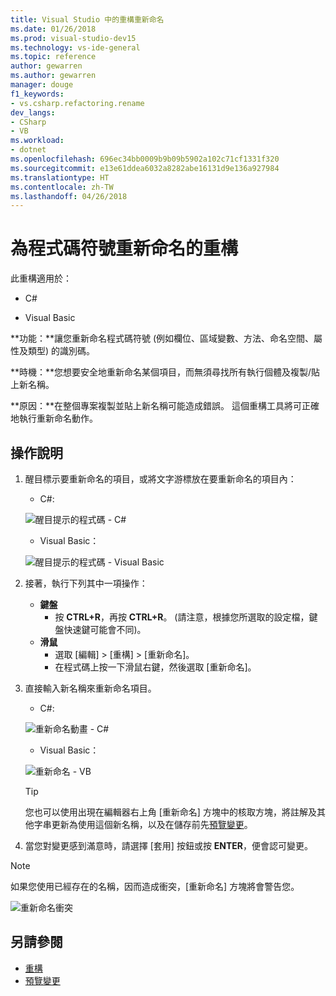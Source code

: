 ```yaml
---
title: Visual Studio 中的重構重新命名
ms.date: 01/26/2018
ms.prod: visual-studio-dev15
ms.technology: vs-ide-general
ms.topic: reference
author: gewarren
ms.author: gewarren
manager: douge
f1_keywords:
- vs.csharp.refactoring.rename
dev_langs:
- CSharp
- VB
ms.workload:
- dotnet
ms.openlocfilehash: 696ec34bb0009b9b09b5902a102c71cf1331f320
ms.sourcegitcommit: e13e61ddea6032a8282abe16131d9e136a927984
ms.translationtype: HT
ms.contentlocale: zh-TW
ms.lasthandoff: 04/26/2018
---
```

# <a name="rename-a-code-symbol-refactoring"></a>為程式碼符號重新命名的重構

此重構適用於：

- C#

- Visual Basic

**功能：**讓您重新命名程式碼符號 (例如欄位、區域變數、方法、命名空間、屬性及類型) 的識別碼。

**時機：**您想要安全地重新命名某個項目，而無須尋找所有執行個體及複製/貼上新名稱。

**原因：**在整個專案複製並貼上新名稱可能造成錯誤。 這個重構工具將可正確地執行重新命名動作。

## <a name="how-to"></a>操作說明

1. 醒目標示要重新命名的項目，或將文字游標放在要重新命名的項目內：

   - C#: 

    ![醒目提示的程式碼 - C#](media/rename-highlight-cs.png)

   - Visual Basic：

    ![醒目提示的程式碼 - Visual Basic](media/rename-highlight-vb.png)

1. 接著，執行下列其中一項操作：

   - **鍵盤**
     - 按 **CTRL+R**，再按 **CTRL+R**。 (請注意，根據您所選取的設定檔，鍵盤快速鍵可能會不同)。
   - **滑鼠**
     - 選取 [編輯] > [重構] > [重新命名]。
     - 在程式碼上按一下滑鼠右鍵，然後選取 [重新命名]。

1. 直接輸入新名稱來重新命名項目。

   - C#: 

    ![重新命名動畫 - C#](media/rename-animated-cs.gif)

   - Visual Basic：

    ![重新命名 - VB](media/rename-rename-vb.png)

   > [!TIP]
   > 您也可以使用出現在編輯器右上角 [重新命名] 方塊中的核取方塊，將註解及其他字串更新為使用這個新名稱，以及在儲存前先[預覽變更](../../ide/preview-changes.md)。

1. 當您對變更感到滿意時，請選擇 [套用] 按鈕或按 **ENTER**，便會認可變更。

> [!NOTE]
> 如果您使用已經存在的名稱，因而造成衝突，[重新命名] 方塊將會警告您。
>
> ![重新命名衝突](media/rename-conflict-cs.png)

## <a name="see-also"></a>另請參閱

- [重構](../refactoring-in-visual-studio.md)
- [預覽變更](../../ide/preview-changes.md)

